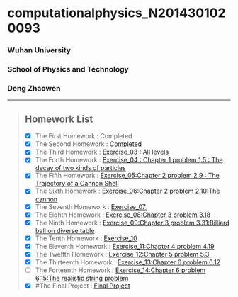 # computationalphysics_N2014301020093  
### Wuhan University  
### School of Physics and Technology  
### Deng Zhaowen  
  ***  
> ## Homework List  
> - [x] The First Homework
: Completed
> - [x] The Second Homework
: [Completed](https://github.com/Jovialdeng/computationalphysics_N2014301020093/blob/master/ex2.py)
> - [x] The Third Homework
: [Exercise_03 : All levels](https://github.com/Jovialdeng/computationalphysics_N2014301020093/blob/master/Exercise_03.md)
> - [x] The Forth Homework
: [Exercise_04 : Chapter 1 problem 1.5 : The decay of two kinds of particles](https://www.zybuluo.com/jovialdeng/note/526024)
> - [x] The Fifth Homework
: [Exercise_05:Chapter 2 problem 2.9 : The Trajectory of a Cannon Shell](https://www.zybuluo.com/jovialdeng/note/534180)
> - [x] The Sixth Homework
: [Exercise_06:Chapter 2 problem 2.10:The cannon](https://www.zybuluo.com/jovialdeng/note/542471)
> - [x] The Seventh Homework
: [Exercise_07:](https://www.zybuluo.com/jovialdeng/note/550426)
> - [x] The Eighth Homework
: [Exercise_08:Chapter 3 problem 3.18](https://www.zybuluo.com/jovialdeng/note/565962)
> - [x] The Ninth Homework
: [Exercise_09:Chapter 3 problem 3.31:Billiard ball on diverse table](https://www.zybuluo.com/jovialdeng/note/573758)
> - [x] The Tenth Homework
: [Exercise_10](https://www.zybuluo.com/jovialdeng/note/581830)
> - [x] The Eleventh Homework
: [Exercise_11:Chapter 4 problem 4.19](https://www.zybuluo.com/jovialdeng/note/590014)
> - [x] The Twelfth Homework
: [Exercise_12:Chapter 5 problem 5.3](https://www.zybuluo.com/jovialdeng/note/597870)
> - [x] The Thirteenth Homework
: [Exercise_13:Chapter 6 problem 6.12](https://www.zybuluo.com/jovialdeng/note/605137)
> - [ ] The Forteenth Homework
: [Exercise_14:Chapter 6 problem 6.15:The realistic string problem]( )
> - [x] #The Final Project
: [Final Project](https://www.zybuluo.com/jovialdeng/note/626158)
 
